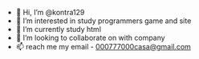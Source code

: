 - 👋 Hi, I’m @kontra129
- 👀 I’m interested in study programmers game and site
- 🌱 I’m currently study html
- 💞️ I’m looking to collaborate on with company
- 📫 reach me my email - 000777000casa@gmail.com

<!---
kontra129/kontra129 is a ✨ special ✨ repository because its `README.md` (this file) appears on your GitHub profile.
You can click the Preview link to take a look at your changes.
--->
